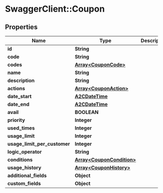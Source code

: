 # SwaggerClient::Coupon

## Properties
Name | Type | Description | Notes
------------ | ------------- | ------------- | -------------
**id** | **String** |  | [optional] 
**code** | **String** |  | [optional] 
**codes** | [**Array&lt;CouponCode&gt;**](CouponCode.md) |  | [optional] 
**name** | **String** |  | [optional] 
**description** | **String** |  | [optional] 
**actions** | [**Array&lt;CouponAction&gt;**](CouponAction.md) |  | [optional] 
**date_start** | [**A2CDateTime**](A2CDateTime.md) |  | [optional] 
**date_end** | [**A2CDateTime**](A2CDateTime.md) |  | [optional] 
**avail** | **BOOLEAN** |  | [optional] 
**priority** | **Integer** |  | [optional] 
**used_times** | **Integer** |  | [optional] 
**usage_limit** | **Integer** |  | [optional] 
**usage_limit_per_customer** | **Integer** |  | [optional] 
**logic_operator** | **String** |  | [optional] 
**conditions** | [**Array&lt;CouponCondition&gt;**](CouponCondition.md) |  | [optional] 
**usage_history** | [**Array&lt;CouponHistory&gt;**](CouponHistory.md) |  | [optional] 
**additional_fields** | **Object** |  | [optional] 
**custom_fields** | **Object** |  | [optional] 


